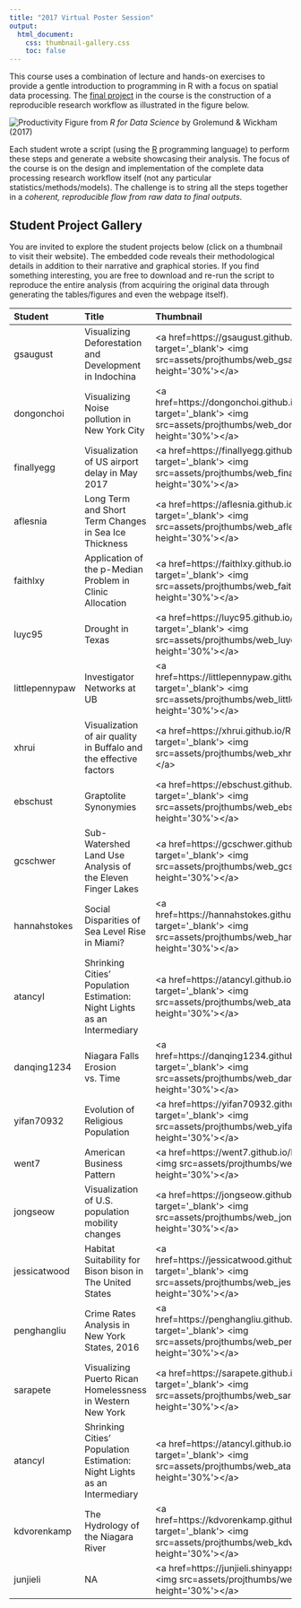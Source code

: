 ```yaml
---
title: "2017 Virtual Poster Session"
output:
  html_document:
    css: thumbnail-gallery.css
    toc: false
---
```


This course uses a combination of lecture and hands-on exercises to provide a gentle introduction to programming in R with a focus on spatial data processing. The [final project](Project.html) in the course is the construction of a reproducible research workflow as illustrated in the figure below.

![Productivity](00_CourseIntroduction/assets/data-science.png)
Figure from _R for Data Science_ by Grolemund & Wickham (2017)

Each student wrote a script (using the [R](https://www.r-project.org/) programming language) to perform these steps and generate a website showcasing their analysis. The focus of the course is on the design and implementation of the complete data processing research workflow itself (not any particular statistics/methods/models). The challenge is to string all the steps together in a _coherent, reproducible flow from raw data to final outputs_.  

## Student Project Gallery

You are invited to explore the student projects below (click on a thumbnail to visit their website).  The embedded code reveals their methodological details in addition to their narrative and graphical stories.   If you find something interesting, you are free to download and re-run the script to reproduce the entire analysis (from acquiring the original data through generating the tables/figures and even the webpage itself).














<table>
 <thead>
  <tr>
   <th style="text-align:left;"> Student </th>
   <th style="text-align:left;"> Title </th>
   <th style="text-align:left;"> Thumbnail </th>
  </tr>
 </thead>
<tbody>
  <tr>
   <td style="text-align:left;"> gsaugust </td>
   <td style="text-align:left;"> Visualizing Deforestation and Development in Indochina </td>
   <td style="text-align:left;"> &lt;a href=https://gsaugust.github.io/RDataScience_Project/ target='_blank'&gt; &lt;img src=assets/projthumbs/web_gsaugust.png alt='' height='30%'&gt;&lt;/a&gt; </td>
  </tr>
  <tr>
   <td style="text-align:left;"> dongonchoi </td>
   <td style="text-align:left;"> Visualizing Noise pollution in New York City </td>
   <td style="text-align:left;"> &lt;a href=https://dongonchoi.github.io/RDataScience_Project/ target='_blank'&gt; &lt;img src=assets/projthumbs/web_dongonchoi.png alt='' height='30%'&gt;&lt;/a&gt; </td>
  </tr>
  <tr>
   <td style="text-align:left;"> finallyegg </td>
   <td style="text-align:left;"> Visualization of US airport delay in May 2017 </td>
   <td style="text-align:left;"> &lt;a href=https://finallyegg.github.io/RDataScience_Project/ target='_blank'&gt; &lt;img src=assets/projthumbs/web_finallyegg.png alt='' height='30%'&gt;&lt;/a&gt; </td>
  </tr>
  <tr>
   <td style="text-align:left;"> aflesnia </td>
   <td style="text-align:left;"> Long Term and Short Term Changes in Sea Ice Thickness </td>
   <td style="text-align:left;"> &lt;a href=https://aflesnia.github.io/RDataScience_Project/ target='_blank'&gt; &lt;img src=assets/projthumbs/web_aflesnia.png alt='' height='30%'&gt;&lt;/a&gt; </td>
  </tr>
  <tr>
   <td style="text-align:left;"> faithlxy </td>
   <td style="text-align:left;"> Application of the p-Median Problem in Clinic Allocation </td>
   <td style="text-align:left;"> &lt;a href=https://faithlxy.github.io/RDataScience_Project/ target='_blank'&gt; &lt;img src=assets/projthumbs/web_faithlxy.png alt='' height='30%'&gt;&lt;/a&gt; </td>
  </tr>
  <tr>
   <td style="text-align:left;"> luyc95 </td>
   <td style="text-align:left;"> Drought in Texas </td>
   <td style="text-align:left;"> &lt;a href=https://luyc95.github.io/RDataScience_Project/ target='_blank'&gt; &lt;img src=assets/projthumbs/web_luyc95.png alt='' height='30%'&gt;&lt;/a&gt; </td>
  </tr>
  <tr>
   <td style="text-align:left;"> littlepennypaw </td>
   <td style="text-align:left;"> Investigator Networks at UB </td>
   <td style="text-align:left;"> &lt;a href=https://littlepennypaw.github.io/RDataScience_Project/ target='_blank'&gt; &lt;img src=assets/projthumbs/web_littlepennypaw.png alt='' height='30%'&gt;&lt;/a&gt; </td>
  </tr>
  <tr>
   <td style="text-align:left;"> xhrui </td>
   <td style="text-align:left;"> Visualization of air quality in Buffalo and the effective factors </td>
   <td style="text-align:left;"> &lt;a href=https://xhrui.github.io/RDataScience_Project/ target='_blank'&gt; &lt;img src=assets/projthumbs/web_xhrui.png alt='' height='30%'&gt;&lt;/a&gt; </td>
  </tr>
  <tr>
   <td style="text-align:left;"> ebschust </td>
   <td style="text-align:left;"> Graptolite Synonymies </td>
   <td style="text-align:left;"> &lt;a href=https://ebschust.github.io/RDataScience_Project/ target='_blank'&gt; &lt;img src=assets/projthumbs/web_ebschust.png alt='' height='30%'&gt;&lt;/a&gt; </td>
  </tr>
  <tr>
   <td style="text-align:left;"> gcschwer </td>
   <td style="text-align:left;"> Sub-Watershed Land Use Analysis of the Eleven Finger Lakes </td>
   <td style="text-align:left;"> &lt;a href=https://gcschwer.github.io/RDataScience_Project/ target='_blank'&gt; &lt;img src=assets/projthumbs/web_gcschwer.png alt='' height='30%'&gt;&lt;/a&gt; </td>
  </tr>
  <tr>
   <td style="text-align:left;"> hannahstokes </td>
   <td style="text-align:left;"> Social Disparities of Sea Level Rise in Miami? </td>
   <td style="text-align:left;"> &lt;a href=https://hannahstokes.github.io/RDataScience_Project/ target='_blank'&gt; &lt;img src=assets/projthumbs/web_hannahstokes.png alt='' height='30%'&gt;&lt;/a&gt; </td>
  </tr>
  <tr>
   <td style="text-align:left;"> atancyl </td>
   <td style="text-align:left;"> Shrinking Cities’ Population Estimation: Night Lights as an Intermediary </td>
   <td style="text-align:left;"> &lt;a href=https://atancyl.github.io/RDataScience_Project/ target='_blank'&gt; &lt;img src=assets/projthumbs/web_atancyl.png alt='' height='30%'&gt;&lt;/a&gt; </td>
  </tr>
  <tr>
   <td style="text-align:left;"> danqing1234 </td>
   <td style="text-align:left;"> Niagara Falls Erosion vs. Time </td>
   <td style="text-align:left;"> &lt;a href=https://danqing1234.github.io/DanqingW_FirstDraft/ target='_blank'&gt; &lt;img src=assets/projthumbs/web_danqing1234.png alt='' height='30%'&gt;&lt;/a&gt; </td>
  </tr>
  <tr>
   <td style="text-align:left;"> yifan70932 </td>
   <td style="text-align:left;"> Evolution of Religious Population </td>
   <td style="text-align:left;"> &lt;a href=https://yifan70932.github.io/RDataScience_Project target='_blank'&gt; &lt;img src=assets/projthumbs/web_yifan70932.png alt='' height='30%'&gt;&lt;/a&gt; </td>
  </tr>
  <tr>
   <td style="text-align:left;"> went7 </td>
   <td style="text-align:left;"> American Business Pattern </td>
   <td style="text-align:left;"> &lt;a href=https://went7.github.io/Rfinal/ target='_blank'&gt; &lt;img src=assets/projthumbs/web_went7.png alt='' height='30%'&gt;&lt;/a&gt; </td>
  </tr>
  <tr>
   <td style="text-align:left;"> jongseow </td>
   <td style="text-align:left;"> Visualization of U.S. population mobility changes </td>
   <td style="text-align:left;"> &lt;a href=https://jongseow.github.io/RDataScience_Project/ target='_blank'&gt; &lt;img src=assets/projthumbs/web_jongseow.png alt='' height='30%'&gt;&lt;/a&gt; </td>
  </tr>
  <tr>
   <td style="text-align:left;"> jessicatwood </td>
   <td style="text-align:left;"> Habitat Suitability for Bison bison in The United States </td>
   <td style="text-align:left;"> &lt;a href=https://jessicatwood.github.io/RDataScience_Project/ target='_blank'&gt; &lt;img src=assets/projthumbs/web_jessicatwood.png alt='' height='30%'&gt;&lt;/a&gt; </td>
  </tr>
  <tr>
   <td style="text-align:left;"> penghangliu </td>
   <td style="text-align:left;"> Crime Rates Analysis in New York States, 2016 </td>
   <td style="text-align:left;"> &lt;a href=https://penghangliu.github.io/RDataScience_Project/ target='_blank'&gt; &lt;img src=assets/projthumbs/web_penghangliu.png alt='' height='30%'&gt;&lt;/a&gt; </td>
  </tr>
  <tr>
   <td style="text-align:left;"> sarapete </td>
   <td style="text-align:left;"> Visualizing Puerto Rican Homelessness in Western New York </td>
   <td style="text-align:left;"> &lt;a href=https://sarapete.github.io/RDataScience_Project/ target='_blank'&gt; &lt;img src=assets/projthumbs/web_sarapete.png alt='' height='30%'&gt;&lt;/a&gt; </td>
  </tr>
  <tr>
   <td style="text-align:left;"> atancyl </td>
   <td style="text-align:left;"> Shrinking Cities’ Population Estimation: Night Lights as an Intermediary </td>
   <td style="text-align:left;"> &lt;a href=https://atancyl.github.io/RDataScience_Project/ target='_blank'&gt; &lt;img src=assets/projthumbs/web_atancyl.png alt='' height='30%'&gt;&lt;/a&gt; </td>
  </tr>
  <tr>
   <td style="text-align:left;"> kdvorenkamp </td>
   <td style="text-align:left;"> The Hydrology of the Niagara River </td>
   <td style="text-align:left;"> &lt;a href=https://kdvorenkamp.github.io/RDataScience_Project/ target='_blank'&gt; &lt;img src=assets/projthumbs/web_kdvorenkamp.png alt='' height='30%'&gt;&lt;/a&gt; </td>
  </tr>
  <tr>
   <td style="text-align:left;"> junjieli </td>
   <td style="text-align:left;"> NA </td>
   <td style="text-align:left;"> &lt;a href=https://junjieli.shinyapps.io/shiny/ target='_blank'&gt; &lt;img src=assets/projthumbs/web_junjieli.png alt='' height='30%'&gt;&lt;/a&gt; </td>
  </tr>
</tbody>
</table>

